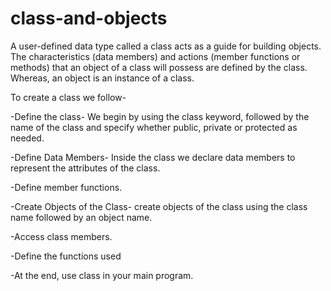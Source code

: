 # class-and-objects
A user-defined data type called a class acts as a guide for building objects. The characteristics (data members) and actions (member functions or methods) that an object of a class will possess are defined by the class. Whereas, an object is an instance of a class. 

To create a class we follow-

-Define the class- We begin by using the class keyword, followed by the name of the class and specify whether public, private or protected as needed.

-Define Data Members- Inside the class we declare data members to represent the attributes of the class.

-Define member functions.

-Create Objects of the Class- create objects of the class using the class name followed by an object name.

-Access class members.

-Define the functions used

-At the end, use class in your main program. 
